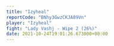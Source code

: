 ```yaml
---
title: "Izyheal"
reportCode: "BNhy3GwzCKJA89Vn"
player: "Izyheal"
fight: "Lady Vashj - Wipe 2 (26%)"
date: 2021-10-24T19:01:26.673000+00:00
---
```

